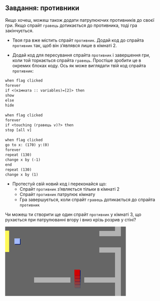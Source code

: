 ## Завдання: противники

Якщо хочеш, можеш також додати патрулюючих противників до своєї гри. Якщо спрайт `гравець` дотикається до противника, тоді гра закінчується.

+ Твоя гра вже містить спрайт `противник`. Додай код до спрайта `противник` так, щоб він з’являвся лише в кімнаті 2.

+ Додай код для пересування спрайта `противник` і завершення гри, коли той торкається спрайта `гравець`. Простіше зробити це в окремих блоках коду. Ось як може виглядати твій код спрайта `противник`:

```blocks3
when flag clicked
forever
if <(кімната :: variables)=[2]> then
show
else
hide

when flag clicked
forever
if <touching (гравець v)?> then
stop [all v]

when flag clicked
go to x: (170) y:(0)
forever
repeat (130)
change x by (-1)
end
repeat (130)
change x by (1)
```

+ Протестуй свій новий код і переконайся що: 
    + Спрайт `противник` з’являється тільки в кімнаті 2
    + Спрайт `противник` патрулює кімнату
    + Гра завершується, коли спрайт `гравець` дотикається до спрайта `противник`

Чи можеш ти створити ще один спрайт `противник` у кімнаті 3, що рухається при патрулюванні вгору і вниз крізь розрив у стіні?

![знімок екрана](images/world-enemy2.png)